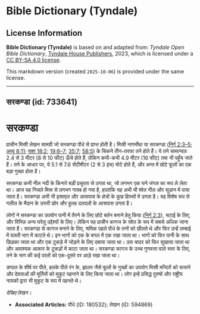 # Bible Dictionary (Tyndale)

## License Information

**Bible Dictionary (Tyndale)** is based on and adapted from: _Tyndale Open Bible Dictionary_, [Tyndale House Publishers](https://tyndaleopenresources.com/), 2023, which is licensed under a [CC BY-SA 4.0 license](https://creativecommons.org/licenses/by-sa/4.0/legalcode.en).

This markdown version (created `2025-10-06`) is provided under the same license.



--------------------------------

## सरकण्डा (id: 733641)

सरकण्डा
=======

प्राचीन मिस्री लेखन सामग्री जो सरकण्डा पौधे से प्राप्त होती है। मिस्री नागर्मोथा या सरकण्डा ([निर्ग 2:3–5](https://ref.ly/Exod2:3-Exod2:5); [अय्यू 8:11](https://ref.ly/Job8:11); [यशा 18:2](https://ref.ly/Isa18:2); [19:6–7](https://ref.ly/Isa19:6-Isa19:7); [35:7](https://ref.ly/Isa35:7); [58:5](https://ref.ly/Isa58:5)) के चिकने तीन\-तरफा तने होते हैं। ये तने सामान्यतः 2\.4 से 3 मीटर (8 से 10 फीट) ऊँचे होते हैं, लेकिन कभी\-कभी 4\.9 मीटर (16 फीट) तक भी पहुँच जाते हैं। तने के आधार पर, ये 5\.1 से 7\.6 सेंटीमीटर (2 से 3 इंच) मोटे होते हैं, और अन्त में छोटे फूलों का एक बड़ा गुच्छा होता है।

सरकण्डा कभी नील नदी के किनारे बड़ी प्रचुरता से उगता था, जो लगभग एक घने जंगल का रूप ले लेता था। आज यह निचले मिस्र से लगभग गायब हो गया है, हालांकि यह अभी भी श्वेत नील और सूडान में पाया जाता है। सरकण्डा अभी भी इस्राएल और आसपास के क्षेत्रों के कुछ हिस्सों में उगता है। यह विशेष रूप से गलील के मैदान के उत्तरी छोर और हूलह दलदलों के आसपास उगता है।

लोगों ने सरकण्डा का उपयोग पानी में तैरने के लिए छोटे बर्तन बनाने हेतु किया ([निर्ग 2:3](https://ref.ly/Exod2:3)), चटाई के लिए, और विभिन्न अन्य घरेलू उद्देश्यों के लिए। लेकिन यह प्राचीन कागज के स्रोत के रूप में सबसे अधिक जाना जाता है। सरकण्डा से कागज बनाने के लिए, श्रमिक पहले पौधे के तनों को छीलते थे और फिर उन्हें लम्बाई में पतली भाग में काटते थे। इन भागों को एक के बगल में एक रखा जाता था। भागों को फिर पानी के साथ छिड़का जाता था और एक टुकड़े में जोड़ने के लिए दबाया जाता था। उस चादर को फिर सुखाया जाता था और आवश्यक आकार के टुकड़ों में काटा जाता था। सरकण्डा कागज के उच्च गुणवत्ता वाले स्तर के लिए, तने के भाग की कई परतों को एक\-दूसरे पर आड़े रखा जाता था।

डण्ठल के शीर्ष पर पीले, हलके पीले रंग के, झालर जैसे फूलों के गुच्छों का उपयोग मिस्री मन्दिरों को सजाने और देवताओं की मूर्तियों को मुकुट पहनाने के लिए किया जाता था। लोग इन्हें प्रसिद्ध पुरुषों और राष्ट्रीय नायकों द्वारा भी मुकुट के रूप में पहनते थे।

*देखिए* लेखन।

* **Associated Articles:** पौधे (ID: 180532); लेखन (ID: 594869)

